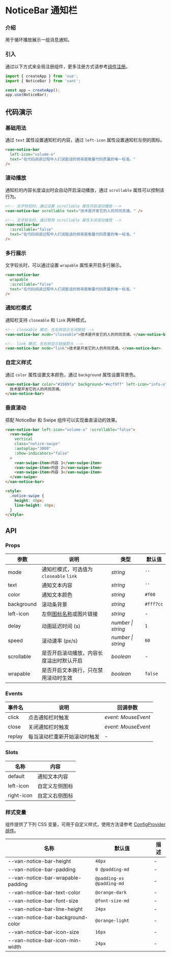 # NoticeBar 通知栏

### 介绍

用于循环播放展示一组消息通知。

### 引入

通过以下方式来全局注册组件，更多注册方式请参考[组件注册](#/zh-CN/advanced-usage#zu-jian-zhu-ce)。

```js
import { createApp } from 'vue';
import { NoticeBar } from 'vant';

const app = createApp();
app.use(NoticeBar);
```

## 代码演示

### 基础用法

通过 `text` 属性设置通知栏的内容，通过 `left-icon` 属性设置通知栏左侧的图标。

```html
<van-notice-bar
  left-icon="volume-o"
  text="在代码阅读过程中人们说脏话的频率是衡量代码质量的唯一标准。"
/>
```

### 滚动播放

通知栏的内容长度溢出时会自动开启滚动播放，通过 `scrollable` 属性可以控制该行为。

```html
<!-- 文字较短时，通过设置 scrollable 属性开启滚动播放 -->
<van-notice-bar scrollable text="技术是开发它的人的共同灵魂。" />

<!-- 文字较长时，通过禁用 scrollable 属性关闭滚动播放 -->
<van-notice-bar
  :scrollable="false"
  text="在代码阅读过程中人们说脏话的频率是衡量代码质量的唯一标准。"
/>
```

### 多行展示

文字较长时，可以通过设置 `wrapable` 属性来开启多行展示。

```html
<van-notice-bar
  wrapable
  :scrollable="false"
  text="在代码阅读过程中人们说脏话的频率是衡量代码质量的唯一标准。"
/>
```

### 通知栏模式

通知栏支持 `closeable` 和 `link` 两种模式。

```html
<!-- closeable 模式，在右侧显示关闭按钮 -->
<van-notice-bar mode="closeable">技术是开发它的人的共同灵魂。</van-notice-bar>

<!-- link 模式，在右侧显示链接箭头 -->
<van-notice-bar mode="link">技术是开发它的人的共同灵魂。</van-notice-bar>
```

### 自定义样式

通过 `color` 属性设置文本颜色，通过 `background` 属性设置背景色。

```html
<van-notice-bar color="#1989fa" background="#ecf9ff" left-icon="info-o">
  技术是开发它的人的共同灵魂。
</van-notice-bar>
```

### 垂直滚动

搭配 NoticeBar 和 Swipe 组件可以实现垂直滚动的效果。

```html
<van-notice-bar left-icon="volume-o" :scrollable="false">
  <van-swipe
    vertical
    class="notice-swipe"
    :autoplay="3000"
    :show-indicators="false"
  >
    <van-swipe-item>内容 1</van-swipe-item>
    <van-swipe-item>内容 2</van-swipe-item>
    <van-swipe-item>内容 3</van-swipe-item>
  </van-swipe>
</van-notice-bar>

<style>
  .notice-swipe {
    height: 40px;
    line-height: 40px;
  }
</style>
```

## API

### Props

| 参数 | 说明 | 类型 | 默认值 |
| --- | --- | --- | --- |
| mode | 通知栏模式，可选值为 `closeable` `link` | _string_ | `''` |
| text | 通知文本内容 | _string_ | `''` |
| color | 通知文本颜色 | _string_ | `#f60` |
| background | 滚动条背景 | _string_ | `#fff7cc` |
| left-icon | 左侧[图标名称](#/zh-CN/icon)或图片链接 | _string_ | - |
| delay | 动画延迟时间 (s) | _number \| string_ | `1` |
| speed | 滚动速率 (px/s) | _number \| string_ | `60` |
| scrollable | 是否开启滚动播放，内容长度溢出时默认开启 | _boolean_ | - |
| wrapable | 是否开启文本换行，只在禁用滚动时生效 | _boolean_ | `false` |

### Events

| 事件名 | 说明                         | 回调参数            |
| ------ | ---------------------------- | ------------------- |
| click  | 点击通知栏时触发             | _event: MouseEvent_ |
| close  | 关闭通知栏时触发             | _event: MouseEvent_ |
| replay | 每当滚动栏重新开始滚动时触发 | -                   |

### Slots

| 名称       | 内容           |
| ---------- | -------------- |
| default    | 通知文本内容   |
| left-icon  | 自定义左侧图标 |
| right-icon | 自定义右侧图标 |

### 样式变量

组件提供了下列 CSS 变量，可用于自定义样式，使用方法请参考 [ConfigProvider 组件](#/zh-CN/config-provider)。

| 名称                              | 默认值                    | 描述 |
| --------------------------------- | ------------------------- | ---- |
| --van-notice-bar-height           | `40px`                    | -    |
| --van-notice-bar-padding          | `0 @padding-md`           | -    |
| --van-notice-bar-wrapable-padding | `@padding-xs @padding-md` | -    |
| --van-notice-bar-text-color       | `@orange-dark`            | -    |
| --van-notice-bar-font-size        | `@font-size-md`           | -    |
| --van-notice-bar-line-height      | `24px`                    | -    |
| --van-notice-bar-background-color | `@orange-light`           | -    |
| --van-notice-bar-icon-size        | `16px`                    | -    |
| --van-notice-bar-icon-min-width   | `24px`                    | -    |
